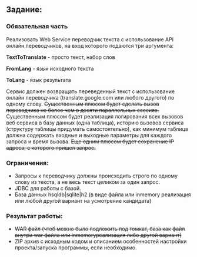 ## Задание:
### Обязательная часть
Реализовать Web Service переводчик текста с использование API онлайн переводчиков, на вход которого подаются три аргумента:

__TextToTranslate__ - просто текст, набор слов

__FromLang__ - язык исходного текста

__ToLang__ - язык результата

Сервис должен возвращать переведенный текст с использование онлайн переводчика (translate.google.com или любого другого) по одному слову.
~~Существенным плюсом будет сделать вызов переводчика не более чем в десяти параллельных сессиях.~~
Существенным плюсом будет реализация логирования всех вызовов веб сервиса в базу данных (одна таблица), историю вызовов сервиса (структуру таблицы придумать самостоятельно), как минимум таблица должна содержать входные и выходные параметры для каждого запроса и время вызова. ~~Еще одним плюсом будет сохранение IP адреса, с которого пришел запрос.~~

### Ограничения:
- Запросы к переводчику должны происходить строго по одному слову из текста, а не весь текст целиком за один запрос.
- JDBC для работы с базой.
- База данных hsqldb|sqlite|h2 (в виде файла или inmemory реализация или любой другой вариант на усмотрение кандидата)

### Результат работы:
- ~~WAR файл (чтоб можно было подложить под томкат, база как файл внутри war файла или inmemoryреализация либо другой вариант)~~
- ZIP архив с исходным кодом и описанием особенностей настройки проекта/запуска программы, если необходимо.
